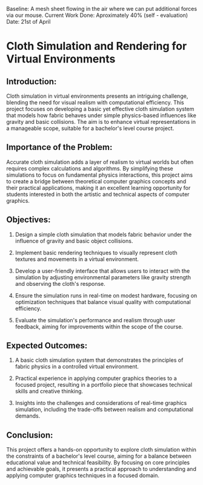 Baseline: A mesh sheet flowing in the air where we can put additional forces via our mouse.
Current Work Done: Aproximately 40% (self - evaluation)
Date: 21st of April

# Cloth Simulation and Rendering for Virtual Environments

## Introduction:

Cloth simulation in virtual environments presents an intriguing challenge, blending the need for visual realism with computational efficiency. This project focuses on developing a basic yet effective cloth simulation system that models how fabric behaves under simple physics-based influences like gravity and basic collisions. The aim is to enhance virtual representations in a manageable scope, suitable for a bachelor's level course project.

## Importance of the Problem:

Accurate cloth simulation adds a layer of realism to virtual worlds but often requires complex calculations and algorithms. By simplifying these simulations to focus on fundamental physics interactions, this project aims to create a bridge between theoretical computer graphics concepts and their practical applications, making it an excellent learning opportunity for students interested in both the artistic and technical aspects of computer graphics.

## Objectives:

1.  Design a simple cloth simulation that models fabric behavior under the influence of gravity and basic object collisions.

2.  Implement basic rendering techniques to visually represent cloth textures and movements in a virtual environment.

3.  Develop a user-friendly interface that allows users to interact with the simulation by adjusting environmental parameters like gravity strength and observing the cloth's response.

4.  Ensure the simulation runs in real-time on modest hardware, focusing on optimization techniques that balance visual quality with computational efficiency.

5.  Evaluate the simulation's performance and realism through user feedback, aiming for improvements within the scope of the course.

## Expected Outcomes:

1.  A basic cloth simulation system that demonstrates the principles of fabric physics in a controlled virtual environment.

2.  Practical experience in applying computer graphics theories to a focused project, resulting in a portfolio piece that showcases technical skills and creative thinking.

3.  Insights into the challenges and considerations of real-time graphics simulation, including the trade-offs between realism and computational demands.

## Conclusion:

This project offers a hands-on opportunity to explore cloth simulation within the constraints of a bachelor's level course, aiming for a balance between educational value and technical feasibility. By focusing on core principles and achievable goals, it presents a practical approach to understanding and applying computer graphics techniques in a focused domain.
